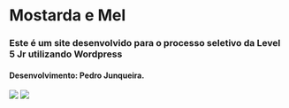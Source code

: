 # Mostarda e Mel
### **Este é um site desenvolvido para o processo seletivo da Level 5 Jr utilizando Wordpress**
#### Desenvolvimento: Pedro Junqueira.

![](https://i.imgur.com/lTH0KMx.png[/img)
![](https://i.imgur.com/K60IC31.png[/img)

